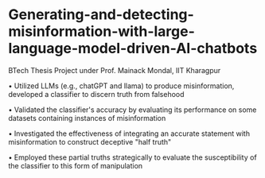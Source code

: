 # Generating-and-detecting-misinformation-with-large-language-model-driven-AI-chatbots

BTech Thesis Project under Prof. Mainack Mondal, IIT Kharagpur

• Utilized LLMs (e.g., chatGPT and llama) to produce misinformation, developed a classifier to discern truth from falsehood 

• Validated the classifier's accuracy by evaluating its performance on some datasets containing instances of misinformation

• Investigated the effectiveness of integrating an accurate statement with misinformation to construct deceptive "half truth"

• Employed these partial truths strategically to evaluate the susceptibility of the classifier to this form of manipulation
